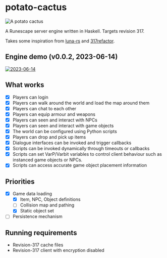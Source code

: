 # potato-cactus
![A potato
cactus](https://oldschool.runescape.wiki/images/thumb/Potato_cactus_detail.png/130px-Potato_cactus_detail.png?1bf07)

A Runescape server engine written in Haskell. Targets revision 317. 

Takes some inspiration from
[luna-rs](https://github.com/luna-rs/luna) and [317refactor](https://github.com/Jameskmonger/317refactor).

## Engine demo (v0.0.2, 2023-06-14)
[![2023-06-14](https://img.youtube.com/vi/q1qQ_Inp_QI/0.jpg)](https://www.youtube.com/watch?v=q1qQ_Inp_QI)


## What works
- [x] Players can login
- [x] Players can walk around the world and load the map around them
- [x] Players can chat to each other
- [x] Players can equip armour and weapons
- [x] Players can seen and interact with NPCs
- [x] Players can seen and interact with game objects
- [x] The world can be configured using Python scripts
- [x] Players can drop and pick up items
- [x] Dialogue interfaces can be invoked and trigger callbacks
- [x] Scripts can be invoked dynamically through timeouts or callbacks
- [x] Scripts can set VarP/Varbit variables to control client
      behaviour such as instanced game objects or NPCs.
- [x] Scripts can access accurate game object placement information

## Priorities
- [x] Game data loading
  - [x] Item, NPC, Object definitions
  - [ ] Collision map and pathing
  - [x] Static object set
- [ ] Persistence mechanism

## Running requirements
- Revision-317 cache files
- Revision-317 client with encryption disabled

